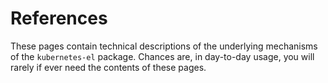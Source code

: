 # References

These pages contain technical descriptions of the underlying mechanisms of the `kubernetes-el` package. Chances are, in
day-to-day usage, you will rarely if ever need the contents of these pages.
